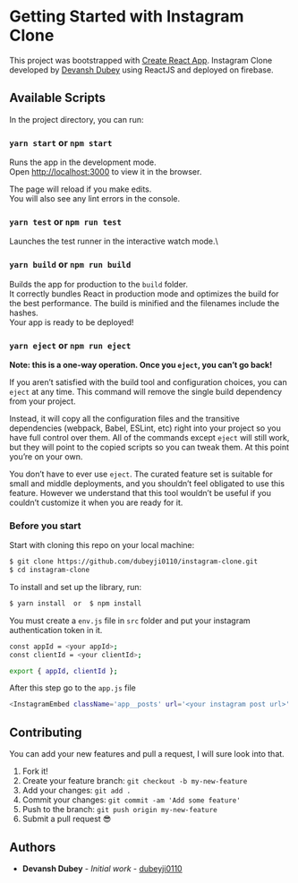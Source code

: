 # Getting Started with Instagram Clone

This project was bootstrapped with [Create React App](https://github.com/facebook/create-react-app).
Instagram Clone developed by [Devansh Dubey](https://github.com/dubyeji0110) using ReactJS and deployed on firebase.

## Available Scripts

In the project directory, you can run:

### `yarn start` or `npm start`

Runs the app in the development mode.\
Open [http://localhost:3000](http://localhost:3000) to view it in the browser.

The page will reload if you make edits.\
You will also see any lint errors in the console.

### `yarn test` or `npm run test`

Launches the test runner in the interactive watch mode.\

### `yarn build` or `npm run build`

Builds the app for production to the `build` folder.\
It correctly bundles React in production mode and optimizes the build for the best performance.
The build is minified and the filenames include the hashes.\
Your app is ready to be deployed!

### `yarn eject` or `npm run eject`

**Note: this is a one-way operation. Once you `eject`, you can’t go back!**

If you aren’t satisfied with the build tool and configuration choices, you can `eject` at any time. This command will remove the single build dependency from your project.

Instead, it will copy all the configuration files and the transitive dependencies (webpack, Babel, ESLint, etc) right into your project so you have full control over them. All of the commands except `eject` will still work, but they will point to the copied scripts so you can tweak them. At this point you’re on your own.

You don’t have to ever use `eject`. The curated feature set is suitable for small and middle deployments, and you shouldn’t feel obligated to use this feature. However we understand that this tool wouldn’t be useful if you couldn’t customize it when you are ready for it.


### Before you start

Start with cloning this repo on your local machine:

```sh
$ git clone https://github.com/dubeyji0110/instagram-clone.git
$ cd instagram-clone
```

To install and set up the library, run:

```sh
$ yarn install  or  $ npm install
```

You must create a `env.js` file in `src` folder and put your instagram authentication token in it.

```sh
const appId = <your appId>;
const clientId = <your clientId>;

export { appId, clientId };
```

After this step go to the `app.js` file

```sh
<InstagramEmbed className='app__posts' url='<your instagram post url>' clientAccessToken={appId + '|' + clientId} maxWidth={320} hideCaption={true} containerTagName='div' protocol='' injectScript onLoading={() => { }} onSuccess={() => { }} onAfterRender={() => { }} onFailure={() => { }} />
```

## Contributing

You can add your new features and pull a request, I will sure look into that.

1.  Fork it!
2.  Create your feature branch: `git checkout -b my-new-feature`
3.  Add your changes: `git add .`
4.  Commit your changes: `git commit -am 'Add some feature'`
5.  Push to the branch: `git push origin my-new-feature`
6.  Submit a pull request :sunglasses:

## Authors

-   **Devansh Dubey** - _Initial work_ - [dubeyji0110](https://github.com/dubeyji0110)

